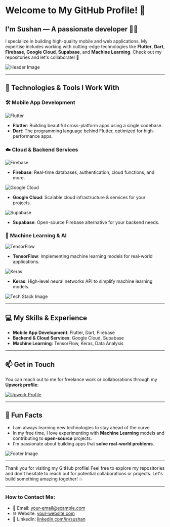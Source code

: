 # Welcome to My GitHub Profile! 👋

## I'm **Sushan** — A passionate developer 👨‍💻

I specialize in building high-quality mobile and web applications. My expertise includes working with cutting-edge technologies like **Flutter**, **Dart**, **Firebase**, **Google Cloud**, **Supabase**, and **Machine Learning**. Check out my repositories and let's collaborate! 🚀

![Header Image](https://via.placeholder.com/1500x400?text=Welcome+to+My+Profile)

---

## 🚀 Technologies & Tools I Work With

### 🛠️ **Mobile App Development**

![Flutter](https://img.shields.io/badge/Flutter-02569B?style=flat-square&logo=flutter&logoColor=white)  
- **Flutter**: Building beautiful cross-platform apps using a single codebase.
- **Dart**: The programming language behind Flutter, optimized for high-performance apps.

### ☁️ **Cloud & Backend Services**

![Firebase](https://img.shields.io/badge/Firebase-FFCA28?style=flat-square&logo=firebase&logoColor=white)  
- **Firebase**: Real-time databases, authentication, cloud functions, and more.

![Google Cloud](https://img.shields.io/badge/Google_Cloud-4285F4?style=flat-square&logo=google-cloud&logoColor=white)  
- **Google Cloud**: Scalable cloud infrastructure & services for your projects.

![Supabase](https://img.shields.io/badge/Supabase-3ECF8E?style=flat-square&logo=supabase&logoColor=white)  
- **Supabase**: Open-source Firebase alternative for your backend needs.

### 🤖 **Machine Learning & AI**

![TensorFlow](https://img.shields.io/badge/TensorFlow-FF6F00?style=flat-square&logo=tensorflow&logoColor=white)  
- **TensorFlow**: Implementing machine learning models for real-world applications.

![Keras](https://img.shields.io/badge/Keras-D00000?style=flat-square&logo=keras&logoColor=white)  
- **Keras**: High-level neural networks API to simplify machine learning models.

![Tech Stack Image](https://via.placeholder.com/1200x300?text=Technologies+I+Use)

---

## 💻 My Skills & Experience

- **Mobile App Development**: Flutter, Dart, Firebase
- **Backend & Cloud Services**: Google Cloud, Supabase
- **Machine Learning**: TensorFlow, Keras, Data Analysis

---

## 📫 Get in Touch

You can reach out to me for freelance work or collaborations through my **Upwork profile**:

[![Upwork Profile](https://via.placeholder.com/300x80?text=Visit+My+Upwork+Profile)](https://www.upwork.com/freelancers/~your-upwork-profile-id)

---

## 🎯 Fun Facts

- I am always learning new technologies to stay ahead of the curve.
- In my free time, I love experimenting with **Machine Learning** models and contributing to **open-source** projects.
- I'm passionate about building apps that **solve real-world problems**.

![Footer Image](https://via.placeholder.com/1500x200?text=Footer+Image)

---

Thank you for visiting my GitHub profile! Feel free to explore my repositories and don't hesitate to reach out for potential collaborations or projects. Let's build something amazing together! 💥

---

### How to Contact Me:

- 📧 Email: [your-email@example.com](mailto:your-email@example.com)
- 🌐 Website: [your-website.com](https://your-website.com)
- 📱 LinkedIn: [linkedin.com/in/sushan](https://linkedin.com/in/sushan)
